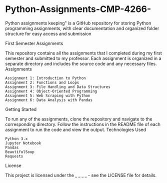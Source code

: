 # Python-Assignments-CMP-4266-
Python assignments keeping" is a GitHub repository for storing Python programming assignments, with clear documentation and organized folder structure for easy access and submission

First Semester Assignments

This repository contains all the assignments that I completed during my first semester and submitted to my professor. Each assignment is organized in a separate directory and includes the source code and any necessary files.
Assignments

    Assignment 1: Introduction to Python
    Assignment 2: Functions and Loops
    Assignment 3: File Handling and Data Structures
    Assignment 4: Object-Oriented Programming
    Assignment 5: Web Scraping with Python
    Assignment 6: Data Analysis with Pandas

Getting Started

To run any of the assignments, clone the repository and navigate to the corresponding directory. Follow the instructions in the README file of each assignment to run the code and view the output.
Technologies Used

    Python 3.x
    Jupyter Notebook
    Pandas
    BeautifulSoup
    Requests

License

This project is licensed under the  _ _ _ _ - see the LICENSE file for details.
